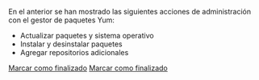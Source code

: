 En el anterior se han mostrado las siguientes acciones de administración con el gestor de paquetes Yum:
 - Actualizar paquetes y sistema operativo
 - Instalar y desinstalar paquetes
 - Agregar repositorios adicionales
 
<a onclick="test()" href="http://localhost:8080/finish/packages-yum" target="_parent" class="btn primary-btn">Marcar como finalizado</a>
<a onclick="test()" href="http://147.182.201.108:8080/finish/packages-yum" target="_parent" class="btn primary-btn">Marcar como finalizado</a>
